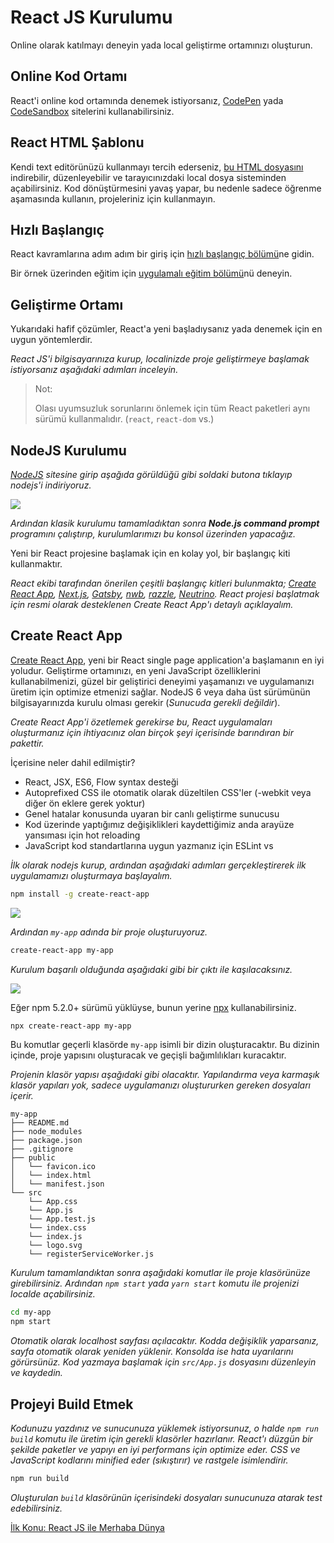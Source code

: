 <h1>React JS Kurulumu</h1>

Online olarak katılmayı deneyin yada local geliştirme ortamınızı oluşturun.

<h2>Online Kod Ortamı</h2>

React'i online kod ortamında denemek istiyorsanız, <a href="https://codepen.io/omergulcicek/pen/ypMLXP">CodePen</a> yada <a href="https://codesandbox.io/s/new">CodeSandbox</a> sitelerini kullanabilirsiniz.

<h2>React HTML Şablonu</h2>

Kendi text editörünüzü kullanmayı tercih ederseniz, <a href="https://raw.githubusercontent.com/reactjs/reactjs.org/master/static/html/single-file-example.html">bu HTML dosyasını</a> indirebilir, düzenleyebilir ve tarayıcınızdaki local dosya sisteminden açabilirsiniz. Kod dönüştürmesini yavaş yapar, bu nedenle sadece öğrenme aşamasında kullanın, projeleriniz için kullanmayın.

<h2>Hızlı Başlangıç</h2>

React kavramlarına adım adım bir giriş için <a href="https://omergulcicek.github.io/reactjs/merhaba-dunya">hızlı başlangıç bölümü</a>ne gidin.

Bir örnek üzerinden eğitim için <a href="https://omergulcicek.github.io/reactjs/uygulamali-egitim">uygulamalı eğitim bölümü</a>nü deneyin.

<h2>Geliştirme Ortamı</h2>

Yukarıdaki hafif çözümler, React'a yeni başladıysanız yada denemek için en uygun yöntemlerdir.

<i>React JS'i bilgisayarınıza kurup, localinizde proje geliştirmeye başlamak istiyorsanız aşağıdaki adımları inceleyin.</i>

>  Not:
>
>  Olası uyumsuzluk sorunlarını önlemek için tüm React paketleri aynı sürümü kullanmalıdır. (`react`, `react-dom` vs.)

<h2>NodeJS Kurulumu</h2>

<i><a href="https://nodejs.org/en/">NodeJS</a> sitesine girip aşağıda görüldüğü gibi soldaki butona tıklayıp nodejs'i indiriyoruz.</i>

<img src="https://i.hizliresim.com/1Jn00N.png">

<i>Ardından klasik kurulumu tamamladıktan sonra <b>Node.js command prompt</b> programını çalıştırıp, kurulumlarımızı bu konsol üzerinden yapacağız.</i>

Yeni bir React projesine başlamak için en kolay yol, bir başlangıç kiti kullanmaktır.

<i>React ekibi tarafından önerilen çeşitli başlangıç kitleri bulunmakta; <a href="https://github.com/facebookincubator/create-react-app">Create React App</a>, <a href="https://learnnextjs.com/">Next.js</a>, <a href="https://www.gatsbyjs.org/">Gatsby</a>, <a href="https://github.com/insin/nwb">nwb</a>, <a href="https://github.com/jaredpalmer/razzle">razzle</a>, <a href="https://neutrino.js.org/">Neutrino</a>. React projesi başlatmak için resmi olarak desteklenen Create React App'ı detaylı açıklayalım.</i>

<h2>Create React App</h2>

<a href="https://github.com/facebookincubator/create-react-app">Create React App</a>, yeni bir React single page application'a başlamanın en iyi yoludur. Geliştirme ortamınızı, en yeni JavaScript özelliklerini kullanabilmenizi, güzel bir geliştirici deneyimi yaşamanızı ve uygulamanızı üretim için optimize etmenizi sağlar. NodeJS 6 veya daha üst sürümünün bilgisayarınızda kurulu olması gerekir (<i>Sunucuda gerekli değildir</i>).

<i>Create React App'i özetlemek gerekirse bu, React uygulamaları oluşturmanız için ihtiyacınız olan birçok şeyi içerisinde barındıran bir pakettir.</i>

İçerisine neler dahil edilmiştir?
* React, JSX, ES6, Flow syntax desteği
* Autoprefixed CSS ile otomatik olarak düzeltilen CSS'ler (-webkit veya diğer ön eklere gerek yoktur)
* Genel hatalar konusunda uyaran bir canlı geliştirme sunucusu
* Kod üzerinde yaptığımız değişiklikleri kaydettiğimiz anda arayüze yansıması için hot reloading
* JavaScript kod standartlarına uygun yazmanız için ESLint vs

<i>İlk olarak nodejs kurup, ardından aşağıdaki adımları gerçekleştirerek ilk uygulamamızı oluşturmaya başlayalım.</i>

```sh
npm install -g create-react-app
```

<img src="https://i.hizliresim.com/Yg5RZE.png">

<i>Ardından `my-app` adında bir proje oluşturuyoruz.</i>

```sh
create-react-app my-app
```

<i>Kurulum başarılı olduğunda aşağıdaki gibi bir çıktı ile kaşılacaksınız.</i>

<img src="https://i.hizliresim.com/XPYpAO.png">

Eğer npm 5.2.0+ sürümü yüklüyse, bunun yerine <a href="https://www.npmjs.com/package/npx">npx</a> kullanabilirsiniz.

```sh
npx create-react-app my-app
```

Bu komutlar geçerli klasörde `my-app` isimli bir dizin oluşturacaktır.
Bu dizinin içinde, proje yapısını oluşturacak ve geçişli bağımlılıkları kuracaktır.

<i>Projenin klasör yapısı aşağıdaki gibi olacaktır. Yapılandırma veya karmaşık klasör yapıları yok, sadece uygulamanızı oluştururken gereken dosyaları içerir.</i>

```
my-app
├── README.md
├── node_modules
├── package.json
├── .gitignore
├── public
│   └── favicon.ico
│   └── index.html
│   └── manifest.json
└── src
    └── App.css
    └── App.js
    └── App.test.js
    └── index.css
    └── index.js
    └── logo.svg
    └── registerServiceWorker.js
```

<i>Kurulum tamamlandıktan sonra aşağıdaki komutlar ile proje klasörünüze girebilirsiniz. Ardından `npm start` yada `yarn start` komutu ile projenizi localde açabilirsiniz.</i>

```sh
cd my-app
npm start
```

<i>Otomatik olarak localhost sayfası açılacaktır. Kodda değişiklik yaparsanız, sayfa otomatik olarak yeniden yüklenir. Konsolda ise hata uyarılarını görürsünüz. Kod yazmaya başlamak için `src/App.js` dosyasını düzenleyin ve kaydedin.</i>

<h2>Projeyi Build Etmek</h2>

<i>Kodunuzu yazdınız ve sunucunuza yüklemek istiyorsunuz, o halde `npm run build` komutu ile üretim için gerekli klasörler hazırlanır. React'ı düzgün bir şekilde paketler ve yapıyı en iyi performans için optimize eder. CSS ve JavaScript kodlarını minified eder (sıkıştırır) ve rastgele isimlendirir.</i>

```sh
npm run build
```

<i>Oluşturulan `build` klasörünün içerisindeki dosyaları sunucunuza atarak test edebilirsiniz.</i>

<a href="https://omergulcicek.github.io/reactjs/merhaba-dunya">İlk Konu: React JS ile Merhaba Dünya</a>
